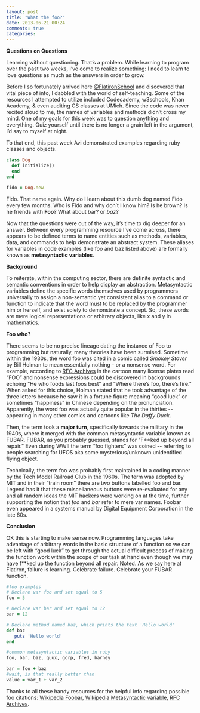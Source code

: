 ```yaml
---
layout: post
title: "What the foo?"
date: 2013-06-21 00:24
comments: true
categories: 
---
```


**Questions on Questions**

Learning without questioning. That’s a problem. While learning to program over the past two weeks, I’ve come to realize something: I need to learn to love questions as much as the answers in order to grow.

Before I so fortunately arrived here [@FlatironSchool](https://twitter.com/FlatironSchool) and discovered that vital piece of info, I dabbled with the world of self-teaching. Some of the resources I attempted to utilize included Codecademy, w3schools, Khan Academy, & even auditing CS classes at UMich. Since the code was never recited aloud to me, the names of variables and methods didn’t cross my mind. One of my goals for this week was to question anything and everything. Quiz yourself until there is no longer a grain left in the argument, I’d say to myself at night. 


To that end, this past week Avi demonstrated examples regarding ruby classes and objects. 

```ruby
class Dog
  def initialize()
  end
end

fido = Dog.new
```

Fido. That name again. Why do I learn about this dumb dog named Fido every few months. Who is Fido and why don’t I know him? Is he brown? Is he friends with **Foo**? What about bar? or *baz*?

Now that the questions were out of the way, it’s time to dig deeper for an answer. Between every programming resource I’ve come across, there appears to be defined terms to name entities such as methods, variables, data, and commands to help demonstrate an abstract system. These aliases for variables in code examples (like foo and baz listed above) are formally known as **metasyntactic variables**. 

**Background**

To reiterate, within the computing sector, there are definite syntactic and semantic conventions in order to help display an abstraction. Metasyntactic variables define the specific words themselves used by programmers universally to assign a non-semantic yet consistent alias to a command or function to indicate that the word must to be replaced by the programmer him or herself, and exist solely to demonstrate a concept. So, these words are mere logical representations or arbitrary objects, like x and y in mathematics.

**Foo who?**

There seems to be no precise lineage dating the instance of Foo to programming but naturally, many theories have been surmised. Sometime within the 1930s, the word foo was cited in a comic called *Smokey Stover* by Bill Holman to mean essentially nothing - or a nonsense word. For example, according to [RFC Archives](http://www.faqs.org/rfcs/rfc3092.html) in the cartoon many license plates read “FOO” and nonsense expressions could be discovered in backgrounds echoing “He who foods last foos best” and “Where there’s foo, there’s fire." When asked for this choice, Holman stated that he took advantage of the three letters because he saw it in a fortune figure meaning “good luck” or sometimes “happiness” in Chinese depending on the pronunciation. Apparently, the word foo was actually quite popular in the thirties -- appearing in many other comics and cartoons like *The Daffy Duck*.

Then, the term took a **major turn**, specifically towards the military in the 1940s, where it merged with the common metasyntactic variable known as FUBAR. FUBAR, as you probably guessed, stands for “F**ked up beyond all repair.” Even during WWII the term “foo fighters” was coined -- referring to people searching for UFOS aka some mysterious/unknown unidentified flying object. 

Technically, the term foo was probably first maintained in a coding manner by the Tech Model Railroad Club in the 1960s. The term was adopted by MIT and in their “train room” there are two buttons labelled foo and bar. Legend has it that these miscellaneous buttons were re-evaluated for any and all random ideas the MIT hackers were working on at the time, further supporting the notion that *foo* and *bar* refer to mere var names. Foobar even appeared in a systems manual by Digital Equipment Corporation in the late 60s.

**Conclusion**

OK this is starting to make sense now. Programming languages take advantage of arbitrary words in the basic structure of a function so we can be left with “good luck” to get through the actual difficult process of making the function work within the scope of our task at hand even though we may have f**ked up the function beyond all repair. Noted. As we say here at Flatiron, failure is learning. Celebrate failure.  Celebrate your FUBAR function.

```ruby
#foo examples
# Declare var foo and set equal to 5
foo = 5

# Declare var bar and set equal to 12
bar = 12

# Declare method named baz, which prints the text 'Hello world'
def baz
   puts 'Hello world'
end

#common metasyntactic variables in ruby
foo, bar, baz, quux, gorp, fred, barney 

bar = foo + baz
#wait, is that really better than 
value = var_1 + var_2
```

Thanks to all these handy resources for the helpful info regarding possible foo citations: [Wikipedia Foobar](https://en.wikipedia.org/wiki/Foobar), [Wikipedia Metasyntactic variable](http://en.wikipedia.org/wiki/Metasyntactic_variable), [RFC Archives](http://www.faqs.org/rfcs/rfc3092.html).